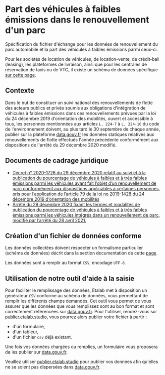 # Part des véhicules à faibles émissions dans le renouvellement d'un parc

Spécification du fichier d'échange pour les données de renouvellement du parc automobile et la part des véhicules à faibles émissions parmi ceux-ci.

Pour les sociétés de location de véhicules, de location-vente, de crédit-bail (leasing), les plateformes de livraison, ainsi que pour les centrales de réservation de taxis ou de VTC, il existe un schéma de données spécifique [sur cette page](https://schema.data.gouv.fr/etalab/schema-vehicules-faibles-emissions-renouvellement-parc-synthese/).


## Contexte

Dans le but de constituer un suivi national des renouvellements de flotte des acteurs publics et privés soumis aux obligations d'intégration de véhicules à faibles émissions dans ces renouvellements prévues par la loi du 24 décembre 2019 d'orientation des mobilités, ouvert et accessible à tous, les personnes mentionnées aux articles `L. 224-7` à `L. 224-10` du code de l'environnement doivent, au plus tard le 30 septembre de chaque année, publier sur la plateforme [data.gouv.fr](https://www.data.gouv.fr/fr/) les données statiques relatives aux renouvellements de flotte effectués l'année précédente conformément aux dispositions de l'arrêté du 29 décembre 2020 modifié.

## Documents de cadrage juridique

- [Décret n° 2020-1726 du 29 décembre 2020 relatif au suivi et à la publication du pourcentage de véhicules à faibles et à très faibles émissions parmi les véhicules ayant fait l’objet d’un renouvellement de parc conformément aux dispositions applicables à certaines personnes, pris pour l’application de l’article 79 de la loi no 2019-1428 du 24 décembre 2019 d’orientation des mobilités](https://www.legifrance.gouv.fr/jorf/id/JORFTEXT000042754268)
- [Arrêté du 29 décembre 2020 fixant les termes et modalités de publication du pourcentage de véhicules à faibles et à très faibles émissions parmi les véhicules intégrés dans un renouvellement de parc, modifié par l’arrêté du 28 avril 2021.](https://www.legifrance.gouv.fr/loda/id/JORFTEXT000042754492/2021-09-16/)

## Création d'un fichier de données conforme

Les données collectées doivent respecter un formalisme particulier (schéma de données) décrit dans la section documentation de cette [page](https://schema.data.gouv.fr/etalab/schema-vehicules-faibles-emissions-renouvellement-parc/latest/documentation.html).

Les données sont à remplir au format `CSV`, encodage `UTF-8`.

## Utilisation de notre outil d'aide à la saisie

Pour faciliter le remplissage des données, Etalab met à disposition un générateur `CSV` conforme au schéma de données, vous permettant de remplir les différents champs demandés. Cet outil vous permet de vous assurer que les données que vous remplissez sont au bon format et sont correctement référencées sur [data.gouv.fr](https://www.data.gouv.fr/fr/). Pour l'utiliser, rendez-vous sur [publier.etalab.studio](https://publier.etalab.studio/select?schema=etalab%2Fschema-vehicules-faibles-emissions-renouvellement-parc), vous pourrez alors publier votre fichier à partir : 
- d'un formulaire,
- d'un tableur,
- d'un fichier `csv` déjà existant.

Une fois vos données chargées ou remplies, un formulaire vous proposera de les publier sur [data.gouv.fr](https://www.data.gouv.fr/fr/).

Veuillez utiliser [publier.etalab.studio](https://publier.etalab.studio/select?schema=etalab%2Fschema-vehicules-faibles-emissions-renouvellement-parc) pour publier vos données afin qu'elles ne se soient pas dispersées dans [data.gouv.fr](https://www.data.gouv.fr/fr/).
